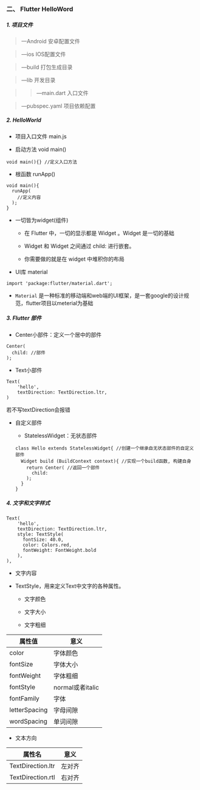 ### 二、 Flutter HelloWord

##### 1. 项目文件

> —Android 安卓配置文件

> —ios IOS配置文件

> —build 打包生成目录

> —lib 开发目录

  >> —main.dart 入口文件

> —pubspec.yaml 项目依赖配置


##### 2. HelloWorld

* 项目入口文件 main.js

* 启动方法 void main()

```
void main(){} //定义入口方法
```


* 根函数 runApp()

```
void main(){
  runApp(
    //定义内容
  );
}
```

* 一切皆为widget(组件)

	* 在 Flutter 中，一切的显示都是 Widget 。Widget 是一切的基础
	
	* Widget 和 Widget 之间通过 child: 进行嵌套。

	* 你需要做的就是在 widget 中堆积你的布局

* UI库 material

```
import 'package:flutter/material.dart';
```

* `Material` 是一种标准的移动端和web端的UI框架，是一套google的设计规范，flutter项目以meterial为基础

##### 3. Flutter 部件

* Center小部件：定义一个居中的部件

```
Center(
  child: //部件
);
```

* Text小部件

```
Text(
    'hello',
    textDirection: TextDirection.ltr,
)
```
若不写textDirection会报错

* 自定义部件

	* StatelessWidget：无状态部件
	
	```
	class Hello extends StatelessWidget{ //创建一个继承自无状态部件的自定义部件
	  Widget build (BuildContext context){ //实现一个build函数, 构建自身
	    return Center( //返回一个部件
	      child: 
	    );
	  }
	}
	```
	

##### 4. 文字和文字样式


```
Text(
	'hello',
	textDirection: TextDirection.ltr,
	style: TextStyle(
	  fontSize: 40.0,
	  color: Colors.red,
	  fontWeight: FontWeight.bold
	),
),
```

* 文字内容

* TextStyle，用来定义Text中文字的各种属性。

	* 文字颜色

	* 文字大小
	
	* 文字粗细

| 属性值  | 意义   | 
| -------- | -----  |
| color | 字体颜色   |
| fontSize | 字体大小 |
| fontWeight | 字体粗细 |
| fontStyle | normal或者italic |
| fontFamily | 字体 |
| letterSpacing | 字母间隙 |
| wordSpacing | 单词间隙 |


* 文本方向

| 属性名  | 意义   | 
| -------- | -----  |
| TextDirection.ltr | 左对齐  |
| TextDirection.rtl | 右对齐  |

